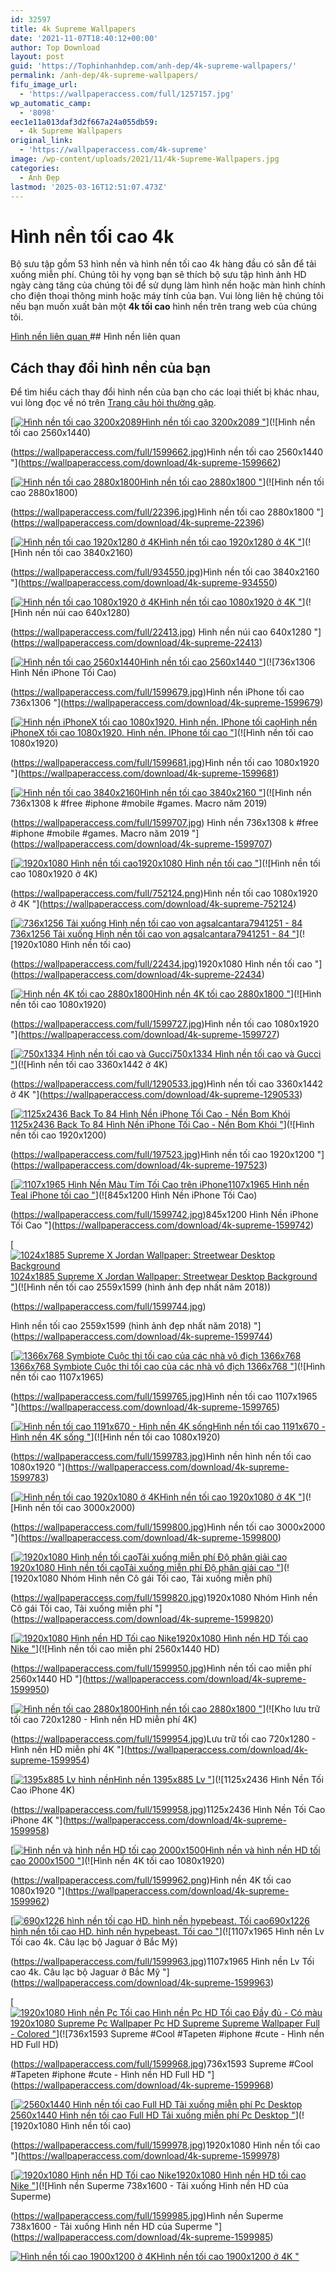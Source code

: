 ```yaml
---
id: 32597
title: 4k Supreme Wallpapers
date: '2021-11-07T18:40:12+00:00'
author: Top Download
layout: post
guid: 'https://Tophinhanhdep.com/anh-dep/4k-supreme-wallpapers/'
permalink: /anh-dep/4k-supreme-wallpapers/
fifu_image_url:
  - 'https://wallpaperaccess.com/full/1257157.jpg'
wp_automatic_camp:
  - '8098'
eec1e11a013daf3d2f667a24a055db59:
  - 4k Supreme Wallpapers
original_link:
  - 'https://wallpaperaccess.com/4k-supreme'
image: /wp-content/uploads/2021/11/4k-Supreme-Wallpapers.jpg
categories:
  - Ảnh Đẹp
lastmod: '2025-03-16T12:51:07.473Z'
---
```

# Hình nền tối cao 4k

Bộ sưu tập gồm 53 hình nền và hình nền tối cao 4k hàng đầu có sẵn để tải xuống miễn phí. Chúng tôi hy vọng bạn sẽ thích bộ sưu tập hình ảnh HD ngày càng tăng của chúng tôi để sử dụng làm hình nền hoặc màn hình chính cho điện thoại thông minh hoặc máy tính của bạn. Vui lòng liên hệ chúng tôi nếu bạn muốn xuất bản một **4k tối cao** hình nền trên trang web của chúng tôi.

[Hình nền liên quan ](#related) ## Hình nền liên quan

## Cách thay đổi hình nền của bạn

Để tìm hiểu cách thay đổi hình nền của bạn cho các loại thiết bị khác nhau, vui lòng đọc về nó trên [Trang câu hỏi thường gặp](https://tophinhanhdep.com/faq/).

  
[[![Hình nền tối cao 3200x2089](https://wallpaperaccess.com/full/1257157.jpg)Hình nền tối cao 3200x2089 "](https://wallpaperaccess.com/download/4k-supreme-1257157)](![Hình nền tối cao 2560x1440)

(https://wallpaperaccess.com/full/1599662.jpg)Hình nền tối cao 2560x1440 "](https://wallpaperaccess.com/download/4k-supreme-1599662)

[[![Hình nền tối cao 2880x1800](https://wallpaperaccess.com/full/22400.jpg)Hình nền tối cao 2880x1800 "](https://wallpaperaccess.com/download/4k-supreme-22400)](![Hình nền tối cao 2880x1800)

(https://wallpaperaccess.com/full/22396.jpg)Hình nền tối cao 2880x1800 "](https://wallpaperaccess.com/download/4k-supreme-22396)

[[![Hình nền tối cao 1920x1280 ở 4K](https://wallpaperaccess.com/full/1290513.png)Hình nền tối cao 1920x1280 ở 4K "](https://wallpaperaccess.com/download/4k-supreme-1290513)](![Hình nền tối cao 3840x2160)

(https://wallpaperaccess.com/full/934550.jpg)Hình nền tối cao 3840x2160 "](https://wallpaperaccess.com/download/4k-supreme-934550)

[[![Hình nền tối cao 1080x1920 ở 4K](https://wallpaperaccess.com/full/827347.png)Hình nền tối cao 1080x1920 ở 4K "](https://wallpaperaccess.com/download/4k-supreme-827347)](![Hình nền núi cao 640x1280)

(https://wallpaperaccess.com/full/22413.jpg) Hình nền núi cao 640x1280 "](https://wallpaperaccess.com/download/4k-supreme-22413)

[[![Hình nền tối cao 2560x1440](https://wallpaperaccess.com/full/1290510.jpg)Hình nền tối cao 2560x1440 "](https://wallpaperaccess.com/download/4k-supreme-1290510)](![736x1306 Hình Nền iPhone Tối Cao)

(https://wallpaperaccess.com/full/1599679.jpg)Hình nền iPhone tối cao 736x1306 "](https://wallpaperaccess.com/download/4k-supreme-1599679)

[[![Hình nền iPhoneX tối cao 1080x1920.  Hình nền.  IPhone tối cao](https://wallpaperaccess.com/full/22404.jpg)Hình nền iPhoneX tối cao 1080x1920. Hình nền. IPhone tối cao "](https://wallpaperaccess.com/download/4k-supreme-22404)](![Hình nền tối cao 1080x1920)

(https://wallpaperaccess.com/full/1599681.jpg)Hình nền tối cao 1080x1920 "](https://wallpaperaccess.com/download/4k-supreme-1599681)

[[![Hình nền tối cao 3840x2160](https://wallpaperaccess.com/full/1599698.jpg)Hình nền tối cao 3840x2160 "](https://wallpaperaccess.com/download/4k-supreme-1599698)](![Hình nền 736x1308 k #free #iphone #mobile #games.  Macro năm 2019)

(https://wallpaperaccess.com/full/1599707.jpg) Hình nền 736x1308 k #free #iphone #mobile #games. Macro năm 2019 "](https://wallpaperaccess.com/download/4k-supreme-1599707)

[[![1920x1080 Hình nền tối cao](https://wallpaperaccess.com/full/22397.jpg)1920x1080 Hình nền tối cao "](https://wallpaperaccess.com/download/4k-supreme-22397)](![Hình nền tối cao 1080x1920 ở 4K)

(https://wallpaperaccess.com/full/752124.png)Hình nền tối cao 1080x1920 ở 4K "](https://wallpaperaccess.com/download/4k-supreme-752124)

[[![736x1256 Tải xuống Hình nền tối cao von agsalcantara7941251 - 84](https://wallpaperaccess.com/full/1599722.jpg)736x1256 Tải xuống Hình nền tối cao von agsalcantara7941251 - 84 "](https://wallpaperaccess.com/download/4k-supreme-1599722)](![1920x1080 Hình nền tối cao)

(https://wallpaperaccess.com/full/22434.jpg)1920x1080 Hình nền tối cao "](https://wallpaperaccess.com/download/4k-supreme-22434)

[[![Hình nền 4K tối cao 2880x1800](https://wallpaperaccess.com/full/1599726.jpg)Hình nền 4K tối cao 2880x1800 "](https://wallpaperaccess.com/download/4k-supreme-1599726)](![Hình nền tối cao 1080x1920)

(https://wallpaperaccess.com/full/1599727.jpg)Hình nền tối cao 1080x1920 "](https://wallpaperaccess.com/download/4k-supreme-1599727)

[[![750x1334 Hình nền tối cao và Gucci](https://wallpaperaccess.com/full/135321.png)750x1334 Hình nền tối cao và Gucci "](https://wallpaperaccess.com/download/4k-supreme-135321)](![Hình nền tối cao 3360x1442 ở 4K)

(https://wallpaperaccess.com/full/1290533.jpg)Hình nền tối cao 3360x1442 ở 4K "](https://wallpaperaccess.com/download/4k-supreme-1290533)

[[![1125x2436 Back To 84 Hình Nền iPhone Tối Cao - Nền Bom Khói](https://wallpaperaccess.com/full/1599736.jpg)1125x2436 Back To 84 Hình Nền iPhone Tối Cao - Nền Bom Khói "](https://wallpaperaccess.com/download/4k-supreme-1599736)](![Hình nền tối cao 1920x1200)

(https://wallpaperaccess.com/full/197523.jpg)Hình nền tối cao 1920x1200 "](https://wallpaperaccess.com/download/4k-supreme-197523)

[[![1107x1965 Hình Nền Màu Tím Tối Cao trên iPhone](https://wallpaperaccess.com/full/1599741.jpg)1107x1965 Hình nền Teal iPhone tối cao "](https://wallpaperaccess.com/download/4k-supreme-1599741)](![845x1200 Hình Nền iPhone Tối Cao)

(https://wallpaperaccess.com/full/1599742.jpg)845x1200 Hình Nền iPhone Tối Cao "](https://wallpaperaccess.com/download/4k-supreme-1599742)

[[![1024x1885 Supreme X Jordan Wallpaper: Streetwear Desktop Background](https://wallpaperaccess.com/full/733476.jpg)1024x1885 Supreme X Jordan Wallpaper: Streetwear Desktop Background "](https://wallpaperaccess.com/download/4k-supreme-733476)](![Hình nền tối cao 2559x1599 (hình ảnh đẹp nhất năm 2018))

(https://wallpaperaccess.com/full/1599744.jpg)

Hình nền tối cao 2559x1599 (hình ảnh đẹp nhất năm 2018) "](https://wallpaperaccess.com/download/4k-supreme-1599744)

[[![1366x768 Symbiote Cuộc thi tối cao của các nhà vô địch 1366x768](https://wallpaperaccess.com/full/1599764.jpg)1366x768 Symbiote Cuộc thi tối cao của các nhà vô địch 1366x768 "](https://wallpaperaccess.com/download/4k-supreme-1599764)](![Hình nền tối cao 1107x1965)

(https://wallpaperaccess.com/full/1599765.jpg)Hình nền tối cao 1107x1965 "](https://wallpaperaccess.com/download/4k-supreme-1599765)

[[![Hình nền tối cao 1191x670 - Hình nền 4K sống](https://wallpaperaccess.com/full/1599782.jpg)Hình nền tối cao 1191x670 - Hình nền 4K sống "](https://wallpaperaccess.com/download/4k-supreme-1599782)](![Hình nền tối cao 1080x1920)

(https://wallpaperaccess.com/full/1599783.jpg)Hình nền hình nền tối cao 1080x1920 "](https://wallpaperaccess.com/download/4k-supreme-1599783)

[[![Hình nền tối cao 1920x1080 ở 4K](https://wallpaperaccess.com/full/788866.png)Hình nền tối cao 1920x1080 ở 4K "](https://wallpaperaccess.com/download/4k-supreme-788866)](![Hình nền tối cao 3000x2000)

(https://wallpaperaccess.com/full/1599800.jpg)Hình nền tối cao 3000x2000 "](https://wallpaperaccess.com/download/4k-supreme-1599800)

[[![1920x1080 Hình nền tối caoTải xuống miễn phí Độ phân giải cao](https://wallpaperaccess.com/full/238379.jpg)1920x1080 Hình nền tối caoTải xuống miễn phí Độ phân giải cao "](https://wallpaperaccess.com/download/4k-supreme-238379)](![1920x1080 Nhóm Hình nền Cô gái Tối cao, Tải xuống miễn phí)

(https://wallpaperaccess.com/full/1599820.jpg)1920x1080 Nhóm Hình nền Cô gái Tối cao, Tải xuống miễn phí "](https://wallpaperaccess.com/download/4k-supreme-1599820)

[[![1920x1080 Hình nền HD Tối cao Nike](https://wallpaperaccess.com/full/1599944.png)1920x1080 Hình nền HD Tối cao Nike "](https://wallpaperaccess.com/download/4k-supreme-1599944)](![Hình nền tối cao miễn phí 2560x1440 HD)

(https://wallpaperaccess.com/full/1599950.jpg)Hình nền tối cao miễn phí 2560x1440 HD "](https://wallpaperaccess.com/download/4k-supreme-1599950)

[[![Hình nền tối cao 2880x1800](https://wallpaperaccess.com/full/1599951.jpg)Hình nền tối cao 2880x1800 "](https://wallpaperaccess.com/download/4k-supreme-1599951)](![Kho lưu trữ tối cao 720x1280 - Hình nền HD miễn phí 4K)

(https://wallpaperaccess.com/full/1599954.jpg)Lưu trữ tối cao 720x1280 - Hình nền HD miễn phí 4K "](https://wallpaperaccess.com/download/4k-supreme-1599954)

[[![1395x885 Lv hình nền](https://wallpaperaccess.com/full/1232260.jpg)Hình nền 1395x885 Lv "](https://wallpaperaccess.com/download/4k-supreme-1232260)](![1125x2436 Hình Nền Tối Cao iPhone 4K)

(https://wallpaperaccess.com/full/1599958.jpg)1125x2436 Hình Nền Tối Cao iPhone 4K "](https://wallpaperaccess.com/download/4k-supreme-1599958)

[[![Hình nền và hình nền HD tối cao 2000x1500](https://wallpaperaccess.com/full/22451.jpg)Hình nền và hình nền HD tối cao 2000x1500 "](https://wallpaperaccess.com/download/4k-supreme-22451)](![Hình nền 4K tối cao 1080x1920)

(https://wallpaperaccess.com/full/1599962.png)Hình nền 4K tối cao 1080x1920 "](https://wallpaperaccess.com/download/4k-supreme-1599962)

[[![690x1226 hình nền tối cao HD.  hình nền hypebeast.  Tối cao](https://wallpaperaccess.com/full/22448.jpg)690x1226 hình nền tối cao HD. hình nền hypebeast. Tối cao "](https://wallpaperaccess.com/download/4k-supreme-22448)](![1107x1965 Hình nền Lv Tối cao 4k.  Câu lạc bộ Jaguar ở Bắc Mỹ)

(https://wallpaperaccess.com/full/1599963.jpg)1107x1965 Hình nền Lv Tối cao 4k. Câu lạc bộ Jaguar ở Bắc Mỹ "](https://wallpaperaccess.com/download/4k-supreme-1599963)

[[![1920x1080 Hình nền Pc Tối cao Hình nền Pc HD Tối cao Đầy đủ - Có màu](https://wallpaperaccess.com/full/1599966.jpg)1920x1080 Supreme Pc Wallpaper Pc HD Supreme Supreme Wallpaper Full - Colored "](https://wallpaperaccess.com/download/4k-supreme-1599966)](![736x1593 Supreme #Cool #Tapeten #iphone #cute - Hình nền HD Full HD)

(https://wallpaperaccess.com/full/1599968.jpg)736x1593 Supreme #Cool #Tapeten #iphone #cute - Hình nền HD Full HD "](https://wallpaperaccess.com/download/4k-supreme-1599968)

[[![2560x1440 Hình nền tối cao Full HD Tải xuống miễn phí Pc Desktop](https://wallpaperaccess.com/full/1599973.jpg)2560x1440 Hình nền tối cao Full HD Tải xuống miễn phí Pc Desktop "](https://wallpaperaccess.com/download/4k-supreme-1599973)](![1920x1080 Hình nền tối cao)

(https://wallpaperaccess.com/full/1599978.jpg)1920x1080 Hình nền tối cao "](https://wallpaperaccess.com/download/4k-supreme-1599978)

[[![1920x1080 Hình nền HD Tối cao Nike](https://wallpaperaccess.com/full/1599979.jpg)1920x1080 Hình nền HD tối cao Nike "](https://wallpaperaccess.com/download/4k-supreme-1599979)](![Hình nền Superme 738x1600 - Tải xuống Hình nền HD của Superme)

(https://wallpaperaccess.com/full/1599985.jpg)Hình nền Superme 738x1600 - Tải xuống Hình nền HD của Superme "](https://wallpaperaccess.com/download/4k-supreme-1599985)

[![Hình nền tối cao 1900x1200 ở 4K](https://wallpaperaccess.com/full/827348.jpg)Hình nền tối cao 1900x1200 ở 4K "](https://wallpaperaccess.com/download/4k-supreme-827348)
